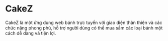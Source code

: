 # CakeZ
 
CakeZ là một ứng dụng web bánh trực tuyến với giao diện thân thiện và các chức năng phong phú, hỗ trợ người dùng có thể mua sắm các loại bánh một cách dễ dàng và tiện lợi.
